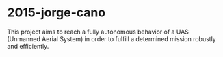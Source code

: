 # 2015-jorge-cano

This project aims to reach a fully autonomous behavior of a UAS (Unmanned Aerial System) in order to fulfill a determined mission robustly and efficiently. 
